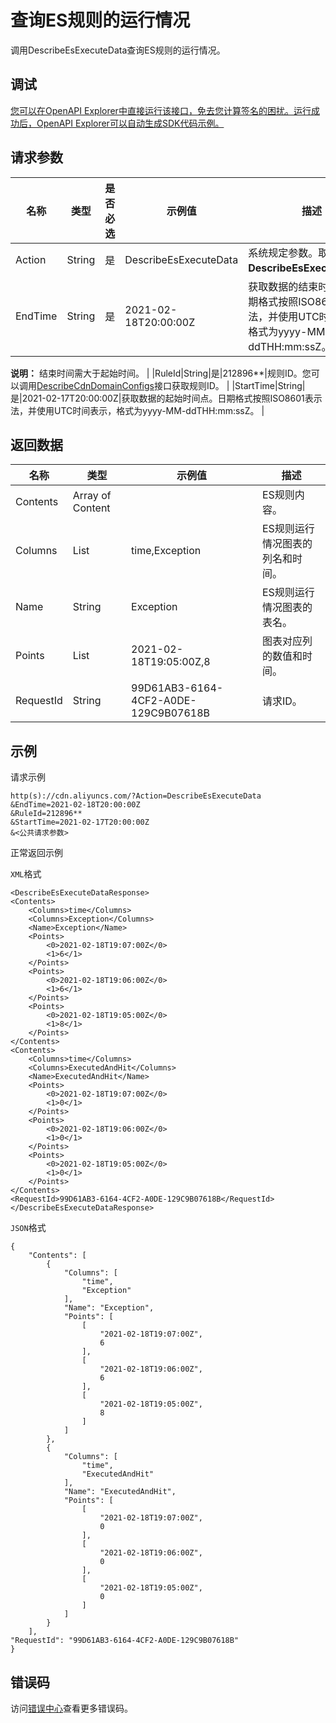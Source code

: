 # 查询ES规则的运行情况

调用DescribeEsExecuteData查询ES规则的运行情况。

## 调试

[您可以在OpenAPI Explorer中直接运行该接口，免去您计算签名的困扰。运行成功后，OpenAPI Explorer可以自动生成SDK代码示例。](https://api.aliyun.com/#product=Cdn&api=DescribeEsExecuteData&type=RPC&version=2018-05-10)

## 请求参数

|名称|类型|是否必选|示例值|描述|
|--|--|----|---|--|
|Action|String|是|DescribeEsExecuteData|系统规定参数。取值：**DescribeEsExecuteData**。 |
|EndTime|String|是|2021-02-18T20:00:00Z|获取数据的结束时间点。日期格式按照ISO8601表示法，并使用UTC时间表示，格式为yyyy-MM-ddTHH:mm:ssZ。

 **说明：** 结束时间需大于起始时间。 |
|RuleId|String|是|212896\*\*|规则ID。您可以调用[DescribeCdnDomainConfigs](~~90924~~)接口获取规则ID。 |
|StartTime|String|是|2021-02-17T20:00:00Z|获取数据的起始时间点。日期格式按照ISO8601表示法，并使用UTC时间表示，格式为yyyy-MM-ddTHH:mm:ssZ。 |

## 返回数据

|名称|类型|示例值|描述|
|--|--|---|--|
|Contents|Array of Content| |ES规则内容。 |
|Columns|List|time,Exception|ES规则运行情况图表的列名和时间。 |
|Name|String|Exception|ES规则运行情况图表的表名。 |
|Points|List|2021-02-18T19:05:00Z,8|图表对应列的数值和时间。 |
|RequestId|String|99D61AB3-6164-4CF2-A0DE-129C9B07618B|请求ID。 |

## 示例

请求示例

```
http(s)://cdn.aliyuncs.com/?Action=DescribeEsExecuteData
&EndTime=2021-02-18T20:00:00Z
&RuleId=212896**
&StartTime=2021-02-17T20:00:00Z
&<公共请求参数>
```

正常返回示例

`XML`格式

```
<DescribeEsExecuteDataResponse>
<Contents>
    <Columns>time</Columns>
    <Columns>Exception</Columns>
    <Name>Exception</Name>
    <Points>
        <0>2021-02-18T19:07:00Z</0>
        <1>6</1>
    </Points>
    <Points>
        <0>2021-02-18T19:06:00Z</0>
        <1>6</1>
    </Points>
    <Points>
        <0>2021-02-18T19:05:00Z</0>
        <1>8</1>
    </Points>
</Contents>
<Contents>
    <Columns>time</Columns>
    <Columns>ExecutedAndHit</Columns>
    <Name>ExecutedAndHit</Name>
    <Points>
        <0>2021-02-18T19:07:00Z</0>
        <1>0</1>
    </Points>
    <Points>
        <0>2021-02-18T19:06:00Z</0>
        <1>0</1>
    </Points>
    <Points>
        <0>2021-02-18T19:05:00Z</0>
        <1>0</1>
    </Points>
</Contents>
<RequestId>99D61AB3-6164-4CF2-A0DE-129C9B07618B</RequestId>
</DescribeEsExecuteDataResponse>
```

`JSON`格式

```
{
    "Contents": [
        {
            "Columns": [
                "time",
                "Exception"
            ],
            "Name": "Exception",
            "Points": [
                [
                    "2021-02-18T19:07:00Z",
                    6
                ],
                [
                    "2021-02-18T19:06:00Z",
                    6
                ],
                [
                    "2021-02-18T19:05:00Z",
                    8
                ]
            ]
        },
        {
            "Columns": [
                "time",
                "ExecutedAndHit"
            ],
            "Name": "ExecutedAndHit",
            "Points": [
                [
                    "2021-02-18T19:07:00Z",
                    0
                ],
                [
                    "2021-02-18T19:06:00Z",
                    0
                ],
                [
                    "2021-02-18T19:05:00Z",
                    0
                ]
            ]
        }
    ],
"RequestId": "99D61AB3-6164-4CF2-A0DE-129C9B07618B"    
}
```

## 错误码

访问[错误中心](https://error-center.aliyun.com/status/product/Cdn)查看更多错误码。

